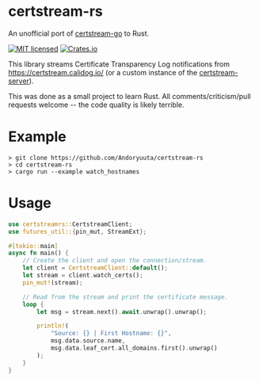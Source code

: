 # certstream-rs
An unofficial port of [certstream-go](https://github.com/CaliDog/certstream-go) to Rust.


[![MIT licensed](https://img.shields.io/badge/license-MIT-blue.svg)](./LICENSE)
[![Crates.io](https://img.shields.io/crates/v/certstreamrs.svg?maxAge=2592000)](https://crates.io/crates/certstreamrs)

This library streams Certificate Transparency Log notifications from https://certstream.calidog.io/ (or a custom instance of the [certstream-server](https://github.com/CaliDog/certstream-server)).

This was done as a small project to learn Rust. All comments/criticism/pull requests welcome -- the code quality is likely terrible.

# Example
```
> git clone https://github.com/Andoryuuta/certstream-rs
> cd certstream-rs
> cargo run --example watch_hostnames
```

# Usage
```rust
use certstreamrs::CertstreamClient;
use futures_util::{pin_mut, StreamExt};

#[tokio::main]
async fn main() {
    // Create the client and open the connection/stream.
    let client = CertstreamClient::default();
    let stream = client.watch_certs();
    pin_mut!(stream);

    // Read from the stream and print the certificate message.
    loop {
        let msg = stream.next().await.unwrap().unwrap();

        println!(
            "Source: {} | First Hostname: {}",
            msg.data.source.name,
            msg.data.leaf_cert.all_domains.first().unwrap()
        );
    }
}
```